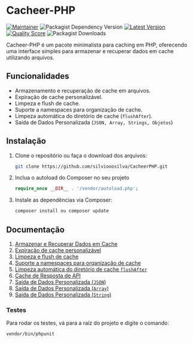 # Cacheer-PHP


[![Maintainer](https://img.shields.io/badge/maintainer-@silviooosilva-blue.svg?style=for-the-badge&color=blue)](https://github.com/silviooosilva)
![Packagist Dependency Version](https://img.shields.io/packagist/dependency-v/silviooosilva/cacheer-php/PHP?style=for-the-badge&color=blue)
[![Latest Version](https://img.shields.io/github/release/silviooosilva/CacheerPHP.svg?style=for-the-badge&color=blue)](https://github.com/silviooosilva/CacheerPHP/releases)
[![Quality Score](https://img.shields.io/scrutinizer/g/silviooosilva/CacheerPHP.svg?style=for-the-badge&color=blue)](https://scrutinizer-ci.com/g/silviooosilva/CacheerPHP)
![Packagist Downloads](https://img.shields.io/packagist/dt/silviooosilva/cacheer-php?style=for-the-badge&color=blue)



Cacheer-PHP é um pacote minimalista para caching em PHP, oferecendo uma interface simples para armazenar e recuperar dados em cache utilizando arquivos.

## Funcionalidades

- Armazenamento e recuperação de cache em arquivos.
- Expiração de cache personalizável.
- Limpeza e flush de cache.
- Suporte a namespaces para organização de cache.
- Limpeza automática do diretório de cache (`flushAfter`).
- Saída de Dados Personalizada (`JSON, Array, Strings, Objetos`)

## Instalação

1. Clone o repositório ou faça o download dos arquivos:

   ```sh
   git clone https://github.com/silviooosilva/CacheerPHP.git
   ```

2. Inclua o autoload do Composer no seu projeto

   ```php
   require_once __DIR__ . '/vendor/autoload.php';
   ```

3. Instale as dependências via Composer:

   ```sh
   composer install ou composer update
   ```

## Documentação

1. [Armazenar e Recuperar Dados em Cache](docs/example01.md)
2. [Expiração de cache personalizável](docs/example02.md)
3. [Limpeza e flush de cache](docs/example03.md)
4. [Suporte a namespaces para organização de cache](docs/example04.md)
5. [Limpeza automática do diretório de cache `flushAfter`](docs/example09.md)
6. [Cache de Resposta de API](docs/example05.md)
7. [Saída de Dados Personalizada (`JSON`)](docs/example06.md)
8. [Saída de Dados Personalizada (`Array`)](docs/example07.md)
9. [Saída de Dados Personalizada (`String`)](docs/example08.md)

### Testes

Para rodar os testes, vá para a raíz do projeto e digite o comando:

```sh
vendor/bin/phpunit
```
